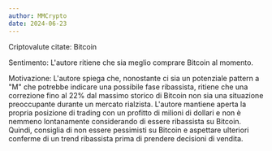 ```yaml
---
author: MMCrypto
date: 2024-06-23
---
```


Criptovalute citate: Bitcoin

Sentimento: L'autore ritiene che sia meglio comprare Bitcoin al momento.

Motivazione: L'autore spiega che, nonostante ci sia un potenziale pattern a "M" che potrebbe indicare una possibile fase ribassista, ritiene che una correzione fino al 22% dal massimo storico di Bitcoin non sia una situazione preoccupante durante un mercato rialzista. L'autore mantiene aperta la propria posizione di trading con un profitto di milioni di dollari e non è nemmeno lontanamente considerando di essere ribassista su Bitcoin. Quindi, consiglia di non essere pessimisti su Bitcoin e aspettare ulteriori conferme di un trend ribassista prima di prendere decisioni di vendita.
